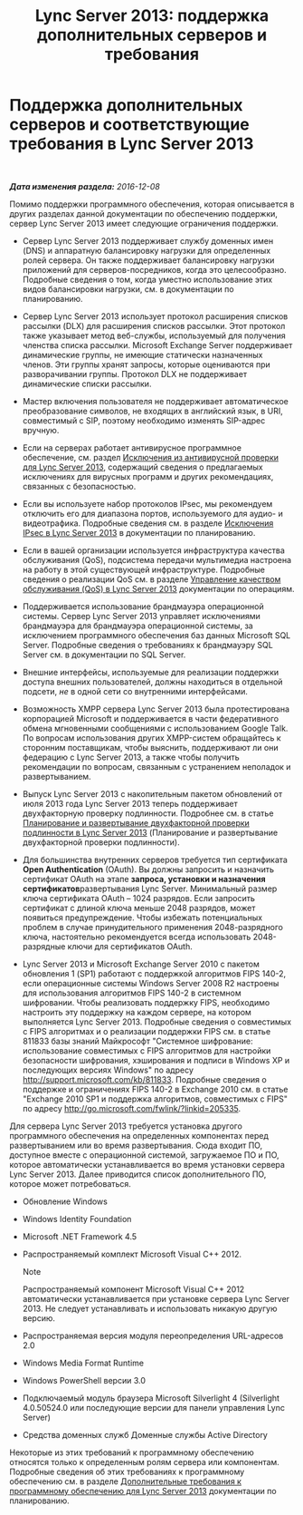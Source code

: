 ﻿---
title: "Lync Server 2013: поддержка дополнительных серверов и требования"
TOCTitle: Поддержка дополнительных серверов и соответствующие требования
ms:assetid: 7622986b-abd6-4f45-8b5b-d5e2368521e8
ms:mtpsurl: https://technet.microsoft.com/ru-ru/library/Gg398577(v=OCS.15)
ms:contentKeyID: 49310200
ms.date: 12/10/2016
mtps_version: v=OCS.15
ms.translationtype: HT
---

# Поддержка дополнительных серверов и соответствующие требования в Lync Server 2013

 

_**Дата изменения раздела:** 2016-12-08_

Помимо поддержки программного обеспечения, которая описывается в других разделах данной документации по обеспечению поддержки, сервер Lync Server 2013 имеет следующие ограничения поддержки.

  - Сервер Lync Server 2013 поддерживает службу доменных имен (DNS) и аппаратную балансировку нагрузки для определенных ролей сервера. Он также поддерживает балансировку нагрузки приложений для серверов-посредников, когда это целесообразно. Подробные сведения о том, когда уместно использование этих видов балансировки нагрузки, см. в документации по планированию.

  - Сервер Lync Server 2013 использует протокол расширения списков рассылки (DLX) для расширения списков рассылки. Этот протокол также указывает метод веб-службы, используемый для получения членства списка рассылки. Microsoft Exchange Server поддерживает динамические группы, не имеющие статически назначенных членов. Эти группы хранят запросы, которые оцениваются при разворачивании группы. Протокол DLX не поддерживает динамические списки рассылки.

  - Мастер включения пользователя не поддерживает автоматическое преобразование символов, не входящих в английский язык, в URI, совместимый с SIP, поэтому необходимо изменять SIP-адрес вручную.

  - Если на серверах работает антивирусное программное обеспечение, см. раздел [Исключения из антивирусной проверки для Lync Server 2013](lync-server-2013-antivirus-scanning-exclusions.md), содержащий сведения о предлагаемых исключениях для вирусных программ и других рекомендациях, связанных с безопасностью.

  - Если вы используете набор протоколов IPsec, мы рекомендуем отключить его для диапазона портов, используемого для аудио- и видеотрафика. Подробные сведения см. в разделе [Исключения IPsec в Lync Server 2013](lync-server-2013-ipsec-exceptions.md) в документации по планированию.

  - Если в вашей организации используется инфраструктура качества обслуживания (QoS), подсистема передачи мультимедиа настроена на работу в этой существующей инфраструктуре. Подробные сведения о реализации QoS см. в разделе [Управление качеством обслуживания (QoS) в Lync Server 2013](lync-server-2013-managing-quality-of-service-qos.md) документации по операциям.

  - Поддерживается использование брандмауэра операционной системы. Сервер Lync Server 2013 управляет исключениями брандмауэра для брандмауэра операционной системы, за исключением программного обеспечения баз данных Microsoft SQL Server. Подробные сведения о требованиях к брандмауэру SQL Server см. в документации по SQL Server.

  - Внешние интерфейсы, используемые для реализации поддержки доступа внешних пользователей, должны находиться в отдельной подсети, *не* в одной сети со внутренними интерфейсами.

  - Возможность XMPP сервера Lync Server 2013 была протестирована корпорацией Microsoft и поддерживается в части федеративного обмена мгновенными сообщениями с использованием Google Talk. По вопросам использования других XMPP-систем обращайтесь к сторонним поставщикам, чтобы выяснить, поддерживают ли они федерацию с Lync Server 2013, а также чтобы получить рекомендации по вопросам, связанным с устранением неполадок и развертыванием.

  - Выпуск Lync Server 2013 с накопительным пакетом обновлений от июля 2013 года Lync Server 2013 теперь поддерживает двухфакторную проверку подлинности. Подробнее см. в статье [Планирование и развертывание двухфакторной проверки подлинности в Lync Server 2013](lync-server-2013-planning-for-and-deploying-two-factor-authentication.md) (Планирование и развертывание двухфакторной проверки подлинности).

  - Для большинства внутренних серверов требуется тип сертификата **Open Authentication** (OAuth). Вы должны запросить и назначить сертификат OAuth на этапе **запроса, установки и назначения сертификатов**развертывания Lync Server. Минимальный размер ключа сертификата OAuth – 1024 разрядов. Если запросить сертификат с длиной ключа меньше 2048 разрядов, может появиться предупреждение. Чтобы избежать потенциальных проблем в случае принудительного применения 2048-разрядного ключа, настоятельно рекомендуется всегда использовать 2048-разрядные ключи для сертификатов OAuth.

  - Lync Server 2013 и Microsoft Exchange Server 2010 с пакетом обновления 1 (SP1) работают с поддержкой алгоритмов FIPS 140-2, если операционные системы Windows Server 2008 R2 настроены для использования алгоритмов FIPS 140-2 в системном шифровании. Чтобы реализовать поддержку FIPS, необходимо настроить эту поддержку на каждом сервере, на котором выполняется Lync Server 2013. Подробные сведения о совместимых с FIPS алгоритмах и о реализации поддержки FIPS см. в статье 811833 базы знаний Майкрософт "Системное шифрование: использование совместимых с FIPS алгоритмов для настройки безопасности шифрования, хэширования и подписи в Windows XP и последующих версиях Windows" по адресу <http://support.microsoft.com/kb/811833>. Подробные сведения о поддержке и ограничениях FIPS 140-2 в Exchange 2010 см. в статье "Exchange 2010 SP1 и поддержка алгоритмов, совместимых с FIPS" по адресу <http://go.microsoft.com/fwlink/?linkid=205335>.

Для сервера Lync Server 2013 требуется установка другого программного обеспечения на определенных компонентах перед развертыванием или во время развертывания. Сюда входит ПО, доступное вместе с операционной системой, загружаемое ПО и ПО, которое автоматически устанавливается во время установки сервера Lync Server 2013. Далее приводится список дополнительного ПО, которое может потребоваться.

  - Обновление Windows

  - Windows Identity Foundation

  - Microsoft .NET Framework 4.5

  - Распространяемый комплект Microsoft Visual C++ 2012.
    
    > [!NOTE]  
    > Распространяемый компонент Microsoft Visual C++ 2012 автоматически устанавливается при установке сервера Lync Server 2013. Не следует устанавливать и использовать никакую другую версию.

  - Распространяемая версия модуля переопределения URL-адресов 2.0

  - Windows Media Format Runtime

  - Windows PowerShell версии 3.0

  - Подключаемый модуль браузера Microsoft Silverlight 4 (Silverlight 4.0.50524.0 или последующие версии для панели управления Lync Server)

  - Средства доменных служб Доменные службы Active Directory

Некоторые из этих требований к программному обеспечению относятся только к определенным ролям сервера или компонентам. Подробные сведения об этих требованиях к программному обеспечению см. в разделе [Дополнительные требования к программному обеспечению для Lync Server 2013](lync-server-2013-additional-software-requirements.md) документации по планированию.

